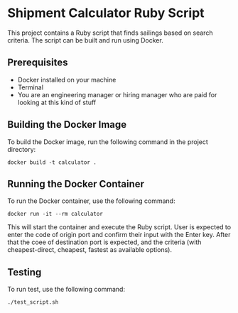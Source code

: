 # Shipment Calculator Ruby Script

This project contains a Ruby script that finds sailings based on search criteria. The script can be built and run using Docker.

## Prerequisites

- Docker installed on your machine
- Terminal
- You are an engineering manager or hiring manager who are paid for looking at this kind of stuff

## Building the Docker Image

To build the Docker image, run the following command in the project directory:

```
docker build -t calculator .
```

## Running the Docker Container

To run the Docker container, use the following command:

```
docker run -it --rm calculator
```

This will start the container and execute the Ruby script.
User is expected to enter the code of origin port and confirm their input with the Enter key. After that the coee of destination port is expected, and the criteria (with cheapest-direct, cheapest, fastest as available options).

## Testing

To run test, use the following command:

```
./test_script.sh
```
